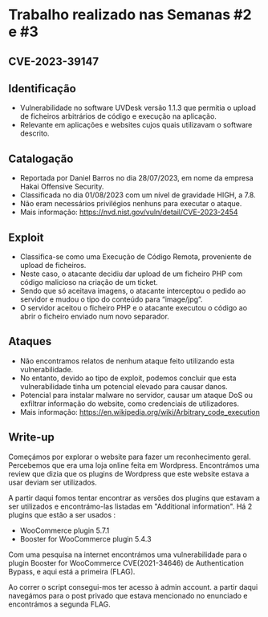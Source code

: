 # Trabalho realizado nas Semanas #2 e #3

## 	CVE-2023-39147

## Identificação

- Vulnerabilidade no software UVDesk versão 1.1.3 que permitia o upload de ficheiros arbitrários de código e execução na aplicação.
- Relevante em aplicações e websites cujos quais utilizavam o software descrito.

## Catalogação

- Reportada por Daniel Barros no dia 28/07/2023, em nome da empresa Hakai Offensive Security.
- Classificada no dia 01/08/2023 com um nível de gravidade HIGH, a 7.8.
- Não eram necessários privilégios nenhuns para executar o ataque.
- Mais informação: https://nvd.nist.gov/vuln/detail/CVE-2023-2454

## Exploit

- Classifica-se como uma Execução de Código Remota, proveniente de upload de ficheiros.
- Neste caso, o atacante decidiu dar upload de um ficheiro PHP com código malicioso na criação de um ticket. 
- Sendo que só aceitava imagens, o atacante interceptou o pedido ao servidor e mudou o tipo do conteúdo para “image/jpg”.
- O servidor aceitou o ficheiro PHP e o atacante executou o código ao abrir o ficheiro enviado num novo separador.

## Ataques

- Não encontramos relatos de nenhum ataque feito utilizando esta vulnerabilidade.
- No entanto, devido ao tipo de exploit, podemos concluir que esta vulnerabilidade tinha um potencial elevado para causar danos.
- Potencial para instalar malware no servidor, causar um ataque DoS ou exfiltrar informação do website, como credenciais de utilizadores.
- Mais informação: https://en.wikipedia.org/wiki/Arbitrary_code_execution




## Write-up

Começámos por explorar o website para fazer um reconhecimento geral. Percebemos que era uma loja online feita em Wordpress. Encontrámos uma review que dizia que os plugins de Wordpress que este website estava a usar deviam ser utilizados.

A partir daqui fomos tentar encontrar as versões dos plugins que estavam a ser utilizados e encontrámo-las listadas em "Additional information". Há 2 plugins que estão a ser usados : 
- WooCommerce plugin 5.7.1
- Booster for WooCommerce plugin 5.4.3

Com uma pesquisa na internet encontrámos uma vulnerabilidade para o plugin Booster for WooCommerce CVE(2021-34646) de Authentication Bypass, e aqui está a primeira (FLAG).

Ao correr o script consegui-mos ter acesso à admin account. a partir daqui navegámos para o post privado que estava mencionado no enunciado e encontrámos a segunda FLAG.
